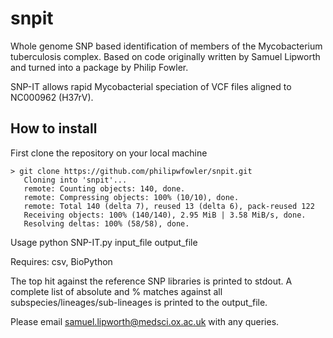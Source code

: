 # snpit

Whole genome SNP based identification of members of the Mycobacterium tuberculosis complex. Based on code originally written by Samuel Lipworth and turned into a package by Philip Fowler.

SNP-IT allows rapid Mycobacterial speciation of VCF files aligned to NC000962 (H37rV).

## How to install

First clone the repository on your local machine

```   
> git clone https://github.com/philipwfowler/snpit.git
   Cloning into 'snpit'...
   remote: Counting objects: 140, done.
   remote: Compressing objects: 100% (10/10), done.
   remote: Total 140 (delta 7), reused 13 (delta 6), pack-reused 122
   Receiving objects: 100% (140/140), 2.95 MiB | 3.58 MiB/s, done.
   Resolving deltas: 100% (58/58), done.
```   

Usage python SNP-IT.py input_file output_file

Requires: csv, BioPython

The top hit against the reference SNP libraries is printed to stdout.  A complete list of absolute and % matches against all subspecies/lineages/sub-lineages is printed to the output_file.

Please email samuel.lipworth@medsci.ox.ac.uk with any queries.
